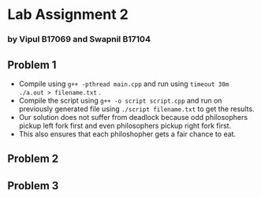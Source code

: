 # Lab Assignment 2 
### by Vipul B17069 and Swapnil B17104

## Problem 1
- Compile using ```g++ -pthread main.cpp``` and run using ```timeout 30m ./a.out > filename.txt``` .
- Compile the script using ```g++ -o script script.cpp``` and run on previously generated file using ```./script filename.txt``` to get the results.
- Our solution does not suffer from deadlock because odd philosophers pickup left fork first and even philosophers pickup right fork first.
- This also ensures that each philoshopher gets a fair chance to eat.

## Problem 2


## Problem 3

